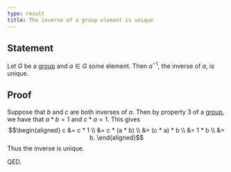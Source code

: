 ```yaml
---
type: result
title: The inverse of a group element is unique
---
```


## Statement

Let $G$ be a [group](@group) and $a \in G$ some element. Then $a^{-1}$, the inverse of $a$, is unique.

## Proof

Suppose that $b$ and $c$ are both inverses of $a$. Then by property 3 of a [group](@group), we have that $a*b=1$ and $c*a=1$. This gives $$\begin{aligned} c &= c * 1 \\ &= c * (a * b) \\ &= (c * a) * b \\ &= 1 * b \\ &= b. \end{aligned}$$ Thus the inverse is unique.

QED.
